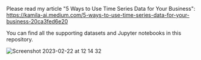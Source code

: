 Please read my article "5 Ways to Use Time Series Data for Your Business":
https://kamila-ai.medium.com/5-ways-to-use-time-series-data-for-your-business-20ca3fed6e20

You can find all the supporting datasets and Jupyter notebooks in this repository.

![Screenshot 2023-02-22 at 12 14 32](https://user-images.githubusercontent.com/42537931/220605641-3c07a8ab-2569-4ecb-8114-11e74dd8e34c.png)
